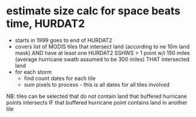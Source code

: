 # estimate size calc for space beats time, HURDAT2

* starts in 1999 goes to end of HURDAT2
* covers list of MODIS tiles that intersect land (according to ne 10m land mask) AND have at least one HURDAT2 SSHWS > 1 point w/i 150 miles (average hurricane swath assumed to be 300 miles) THAT intersected land
* for each storm
  * find count dates for each tile
  * sum pixels to process - this is all dates for all tiles involved

NB: tiles can be selected that do not contain land that buffered hurricane points intersects IF that buffered hurricane point contains land in another tile
